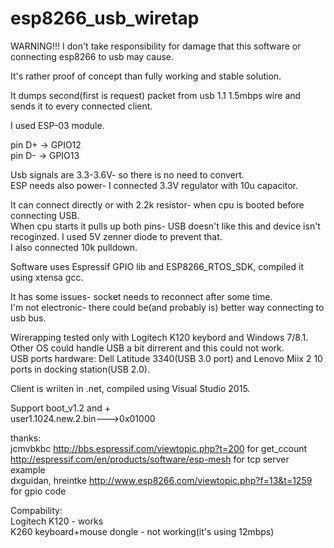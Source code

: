 # esp8266_usb_wiretap  

WARNING!!! I don't take responsibility for damage that this software or connecting esp8266 to usb may cause.  

It's rather proof of concept than fully working and stable solution.  

It dumps second(first is request) packet from usb 1.1 1.5mbps wire and sends it to every connected client.  

I used ESP-03 module.  

pin D+ -> GPIO12  
pin D- -> GPIO13  

Usb signals are 3.3-3.6V- so there is no need to convert.  
ESP needs also power- I connected 3.3V regulator with 10u capacitor.  

It can connect directly or with 2.2k resistor- when cpu is booted before connecting USB.  
When cpu starts it pulls up both pins- USB doesn't like this and device isn't recoginzed. I used 5V zenner diode to prevent that.  
I also connected 10k pulldown.  

Software uses Espressif GPIO lib and ESP8266_RTOS_SDK, compiled it using xtensa gcc.  

It has some issues- socket needs to reconnect after some time.  
I'm not electronic- there could be(and probably is) better way connecting to usb bus.  

Wirerapping tested only with Logitech K120 keybord and Windows 7/8.1. Other OS could handle USB a bit dirrerent and this could not work.  
USB ports hardware: Dell Latitude 3340(USB 3.0 port) and Lenovo Miix 2 10 ports in docking station(USB 2.0).  

Client is wriiten in .net, compiled using Visual Studio 2015.  

Support boot_v1.2 and +  
user1.1024.new.2.bin--->0x01000  

thanks:  
jcmvbkbc http://bbs.espressif.com/viewtopic.php?t=200 for get_ccount  
http://espressif.com/en/products/software/esp-mesh for tcp server example  
dxguidan, hreintke http://www.esp8266.com/viewtopic.php?f=13&t=1259 for gpio code  

Compability:  
Logitech K120 - works  
K260 keyboard+mouse dongle - not working(it's using 12mbps)  
